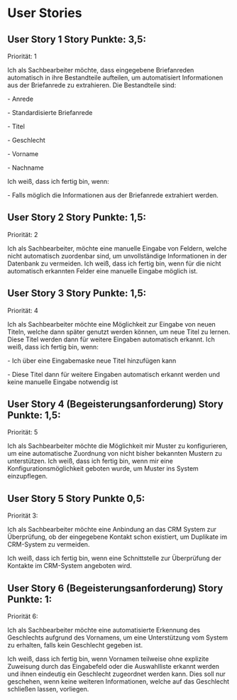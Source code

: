 # User Stories

## User Story 1 Story Punkte: 3,5:

Priorität: 1

Ich als Sachbearbeiter möchte, dass eingegebene Briefanreden automatisch in ihre Bestandteile aufteilen, um automatisiert Informationen aus der Briefanrede zu extrahieren. Die Bestandteile sind:

\-     Anrede

\-     Standardisierte Briefanrede

\-     Titel

\-     Geschlecht

\-     Vorname 

\-     Nachname

Ich weiß, dass ich fertig bin, wenn:

\-     Falls möglich die Informationen aus der Briefanrede extrahiert werden.

## User Story 2 Story Punkte: 1,5:

Priorität: 2 

Ich als Sachbearbeiter, möchte eine manuelle Eingabe von Feldern, welche nicht automatisch zuordenbar sind, um unvollständige Informationen in der Datenbank zu vermeiden. Ich weiß, dass ich fertig bin, wenn für die nicht automatisch erkannten Felder eine manuelle Eingabe möglich ist.

## User Story 3 Story Punkte: 1,5:

Priorität: 4

Ich als Sachbearbeiter möchte eine Möglichkeit zur Eingabe von neuen Titeln, welche dann später genutzt werden können, um neue Titel zu lernen. Diese Titel werden dann für weitere Eingaben automatisch erkannt. Ich weiß, dass ich fertig bin, wenn:

\-     Ich über eine Eingabemaske neue Titel hinzufügen kann

\-     Diese Titel dann für weitere Eingaben automatisch erkannt werden und keine manuelle Eingabe notwendig ist

## User Story 4 (Begeisterungsanforderung) Story Punkte: 1,5:

Priorität: 5

Ich als Sachbearbeiter möchte die Möglichkeit mir Muster zu konfigurieren, um eine automatische Zuordnung von nicht bisher bekannten Mustern zu unterstützen. Ich weiß, dass ich fertig bin, wenn mir eine Konfigurationsmöglichkeit geboten wurde, um Muster ins System einzupflegen.

## User Story 5 Story Punkte 0,5:

Priorität 3:

Ich als Sachbearbeiter möchte eine Anbindung an das CRM System zur Überprüfung, ob der eingegebene Kontakt schon existiert, um Duplikate im CRM-System zu vermeiden.

Ich weiß, dass ich fertig bin, wenn eine Schnittstelle zur Überprüfung der Kontakte im CRM-System angeboten wird. 

## User Story 6 (Begeisterungsanforderung) Story Punkte: 1:

Priorität 6:

Ich als Sachbearbeiter möchte eine automatisierte Erkennung des Geschlechts aufgrund des Vornamens, um eine Unterstützung vom System zu erhalten, falls kein Geschlecht gegeben ist.

Ich weiß, dass ich fertig bin, wenn Vornamen teilweise ohne explizite Zuweisung durch das Eingabefeld oder die Auswahlliste erkannt werden und ihnen eindeutig ein Geschlecht zugeordnet werden kann. Dies soll nur geschehen, wenn keine weiteren Informationen, welche auf das Geschlecht schließen lassen, vorliegen.

 